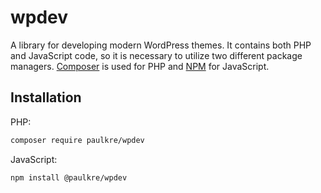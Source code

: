 # wpdev

A library for developing modern WordPress themes. It contains both PHP and JavaScript code, so it is necessary to utilize two different package managers. [Composer](https://getcomposer.org/) is used for PHP and [NPM](https://npmjs.com) for JavaScript.

## Installation

PHP:

```bash
composer require paulkre/wpdev
```

JavaScript:

```bash
npm install @paulkre/wpdev
```


